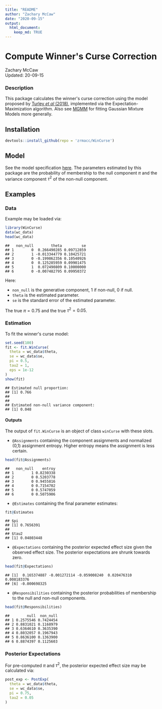 ```yaml
---
title: "README"
author: "Zachary McCaw"
date: "2020-09-15"
output: 
  html_document: 
    keep_md: TRUE
--- 
```


# Compute Winner's Curse Correction

Zachary McCaw <br>
Updated: 20-09-15



### Description

This package calculates the winner's curse correction using the model proposed by [Turley *et al* (2018)](https://pubmed.ncbi.nlm.nih.gov/29292387/), implemented via the Expectation-Maximization algorithm. Also see [MGMM](https://github.com/zrmacc/MGMM) for fitting Gaussian Mixture Models more generally. 

## Installation


```r
devtools::install_github(repo = 'zrmacc/WinCurse')
```

## Model
See the model specification [here](https://github.com/zrmacc/WinCurse/blob/master/vignettes/Model.pdf). The parameters estimated by this package are the probability of membership to the null component $\pi$ and the variance component $\tau^{2}$ of the non-null component. 

## Examples

### Data

Example may be loaded via:


```r
library(WinCurse)
data(wc_data)
head(wc_data)
```

```
##   non_null        theta         se
## 1        0  0.266490285 0.09712859
## 2        1 -0.013344779 0.10425721
## 3        0 -0.199862356 0.10540926
## 4        0  0.125285959 0.09901475
## 5        1  0.072490809 0.10000000
## 6        0 -0.007482795 0.09950372
```

Here: 

* `non_null` is the generative component, 1 if non-null, 0 if null. 
* `theta` is the estimated parameter. 
* `se` is the standard error of the estimated parameter. 

The true $\pi = 0.75$ and the true $\tau^{2} = 0.05$. 

### Estimation

To fit the winner's curse model: 

```r
set.seed(100)
fit <- fit.WinCurse(
  theta = wc_data$theta,
  se = wc_data$se,
  pi = 0.5,
  tau2 = 1,
  eps = 1e-12
)
show(fit)
```

```
## Estimated null proportion:
## [1] 0.766
## 
## 
## Estimated non-null variance component:
## [1] 0.048
```

#### Outputs

The output of `fit.WinCurse` is an object of class `winCurse` with these slots.

* `@Assignments` containing the component assignments and normalized (0,1) assignment entropy. Higher entropy means the assignment is less certain. 


```r
head(fit@Assignments)
```

```
##   non_null    entroy
## 1        1 0.8230338
## 2        0 0.5203778
## 3        0 0.9455816
## 4        0 0.7154702
## 5        0 0.5747059
## 6        0 0.5075906
```

* `@Estimates` containing the final parameter estimates:


```r
fit@Estimates
```

```
## $pi
## [1] 0.7656391
## 
## $tau2
## [1] 0.04803448
```

* `@Expectations` containing the posterior expected effect size given the observed effect size. The posterior expectations are shrunk towards zero. 


```r
head(fit@Expectations)
```

```
## [1]  0.165374887 -0.001272114 -0.059008240  0.020476310  0.008183376
## [6] -0.000698325
```
* `@Responsibilities` containing the posterior probabilities of membership to the null and non-null components. 


```r
head(fit@Responsibilities)
```

```
##        null  non_null
## 1 0.2575546 0.7424454
## 2 0.8831021 0.1168979
## 3 0.6364610 0.3635390
## 4 0.8032057 0.1967943
## 5 0.8636100 0.1363900
## 6 0.8874397 0.1125603
```

### Posterior Expectations
For pre-computed $\pi$ and $\tau^{2}$, the posterior expected effect size may be calculated via:

```r
post_exp <- PostExp(
  theta = wc_data$theta,
  se = wc_data$se,
  pi = 0.75,
  tau2 = 0.05
)
```
